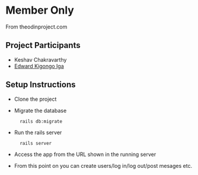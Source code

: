 # Member Only

From theodinproject.com

## Project Participants

- Keshav Chakravarthy
- [Edward Kigongo Iga](github.com/igakigongo)

## Setup Instructions

- Clone the project
- Migrate the database

        rails db:migrate

- Run the rails server

        rails server

- Access the app from the URL shown in the running server
- From this point on you can create users/log in/log out/post mesages etc.
